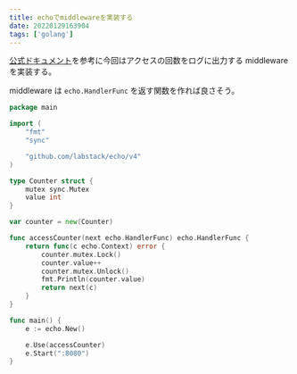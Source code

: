 ```yaml
---
title: echoでmiddlewareを実装する
date: 20220129163904
tags: ['golang']
---
```


[公式ドキュメント](https://echo.labstack.com/cookbook/middleware/)を参考に今回はアクセスの回数をログに出力する middleware を実装する。

middleware は `echo.HandlerFunc` を返す関数を作れば良さそう。

```go
package main

import (
	"fmt"
	"sync"

	"github.com/labstack/echo/v4"
)

type Counter struct {
	mutex sync.Mutex
	value int
}

var counter = new(Counter)

func accessCounter(next echo.HandlerFunc) echo.HandlerFunc {
	return func(c echo.Context) error {
		counter.mutex.Lock()
		counter.value++
		counter.mutex.Unlock()
		fmt.Println(counter.value)
		return next(c)
	}
}

func main() {
	e := echo.New()

	e.Use(accessCounter)
	e.Start(":8080")
}

```
